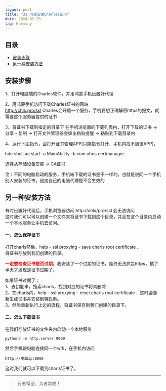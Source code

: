 ```yaml
---
layout: post
title: "31 鸿蒙安装Charles证书"
date: 2024-02-20
tag: Harmony
---
```





## 目录
- [安装步骤](#content1)   
- [另一种安装方法](#content2)   


<!-- ************************************************ -->
## <a id="content1">安装步骤</a>

1、打开电脑端的Charles软件，并用鸿蒙手机设置好代理

2、用鸿蒙手机访问下载Charles证书的网站     
http://chls.pro/ssl
Charles会开启一个服务，手机要想正确解密https的报文，就需要这个服务器提供的证书    

3、将证书下载到指定的目录下
在手机浏览器的下载列表内，打开下载的证书 -> 分享 - 复制 -> 打开文件管理器会弹出粘贴提醒 -> 粘贴到下载目录内    

4、运行下面指令，会打开证书管理APP(只能指令打开，手机内找不到该APP)，       

hdc shell aa start -a MainAbility -b com.ohos.certmanager     

选择从存储设备安装 -> CA证书 

注：不同的电脑启动的服务，手机端下载的证书是不一样的，也就是说同一个手机别人安装的证书，链接自己的电脑代理是不会生效的    


## <a id="content2">另一种安装方法</a>

有时设置好代理后，手机浏览器访问 http://chls/pro/ssl 会无法访问   
这时我们可以可以创建一个文件夹将证书下载到这个目录，并且在这个目录内启动一个本地服务让手机去访问。    

#### **一、怎么保存证书**    
打开charls然后，help - ssl proxying - save charls root certificate ..     
将证书存放到我们创建的目录。    

<span style="color:red;font-weight:bold;">一定要检查证书是否过期</span>，我安装了一个过期的证书，始终无法抓包https，搞了半天才发现是证书过期了。  

如果证书过期了：    
1、去钥匙串，搜索charls，找到对应的证书将其删除     
2、在charls内，help - ssl proxying - reset charls root certificate ..   这时会重新生成证书并安装到钥匙串。     
3、然后重新执行上边的流程，将证书保存到我们创建的目录下。     

#### **二、怎么下载证书**    

在我们存放证书的文件夹内启动一个本地服务               
```text
python3 -m http.server 8000
```
然后手机跟电脑连接同一个wifi，在手机内访问
```text
http://电脑ip:8000
```
这时我们就可以下载到charls证书了。    






----------
>  行者常至，为者常成！


